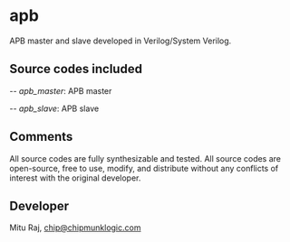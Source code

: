 # apb
APB master and slave developed in Verilog/System Verilog.

## Source codes included
-- _apb_master_: APB master

-- _apb_slave_: APB slave

## Comments
All source codes are fully synthesizable and tested. All source codes are open-source, free to use, modify, and distribute without any conflicts of interest with the original developer.

## Developer
Mitu Raj, chip@chipmunklogic.com
